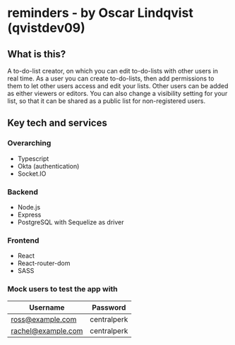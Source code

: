 # reminders - by Oscar Lindqvist (qvistdev09)

## What is this?

A to-do-list creator, on which you can edit to-do-lists with other users in real time. As a user you can create to-do-lists, then add permissions to them to let other users access and edit your lists. Other users can be added as either viewers or editors. You can also change a visibility setting for your list, so that it can be shared as a public list for non-registered users.

## Key tech and services

### Overarching

* Typescript
* Okta (authentication)
* Socket.IO

### Backend

* Node.js
* Express
* PostgreSQL with Sequelize as driver

### Frontend

* React
* React-router-dom
* SASS

### Mock users to test the app with

| Username          | Password      | 
| ----------------- |:-------------:|
| ross@example.com  | centralperk   | 
| rachel@example.com| centralperk   | 

